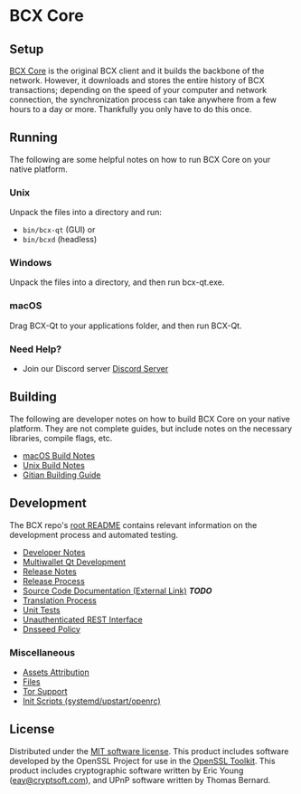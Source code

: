 BCX Core
==================

Setup
---------------------
[BCX Core](http://bitcoinxash.com) is the original BCX client and it builds the backbone of the network. However, it downloads and stores the entire history of BCX transactions; depending on the speed of your computer and network connection, the synchronization process can take anywhere from a few hours to a day or more. Thankfully you only have to do this once.

Running
---------------------
The following are some helpful notes on how to run BCX Core on your native platform.

### Unix

Unpack the files into a directory and run:

- `bin/bcx-qt` (GUI) or
- `bin/bcxd` (headless)

### Windows

Unpack the files into a directory, and then run bcx-qt.exe.

### macOS

Drag BCX-Qt to your applications folder, and then run BCX-Qt.

### Need Help?

* Join our Discord server [Discord Server](https://discord.bitcoinxash.com)

Building
---------------------
The following are developer notes on how to build BCX Core on your native platform. They are not complete guides, but include notes on the necessary libraries, compile flags, etc.

- [macOS Build Notes](build-osx.md)
- [Unix Build Notes](build-unix.md)
- [Gitian Building Guide](gitian-building.md)

Development
---------------------
The BCX repo's [root README](https://github.com/bitcoinxash/bitcoinxash/blob/master/README.md) contains relevant information on the development process and automated testing.

- [Developer Notes](developer-notes.md)
- [Multiwallet Qt Development](multiwallet-qt.md)
- [Release Notes](release-notes.md)
- [Release Process](release-process.md)
- [Source Code Documentation (External Link)](https://dev.visucore.com/bitcoin/doxygen/) ***TODO***
- [Translation Process](translation_process.md)
- [Unit Tests](unit-tests.md)
- [Unauthenticated REST Interface](REST-interface.md)
- [Dnsseed Policy](dnsseed-policy.md)

### Miscellaneous
- [Assets Attribution](assets-attribution.md)
- [Files](files.md)
- [Tor Support](tor.md)
- [Init Scripts (systemd/upstart/openrc)](init.md)

License
---------------------
Distributed under the [MIT software license](/COPYING).
This product includes software developed by the OpenSSL Project for use in the [OpenSSL Toolkit](https://www.openssl.org/). This product includes
cryptographic software written by Eric Young ([eay@cryptsoft.com](mailto:eay@cryptsoft.com)), and UPnP software written by Thomas Bernard.
